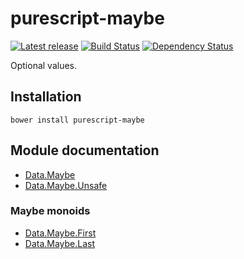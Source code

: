 # purescript-maybe

[![Latest release](http://img.shields.io/bower/v/purescript-maybe.svg)](https://github.com/purescript/purescript-maybe/releases)
[![Build Status](https://travis-ci.org/purescript/purescript-maybe.svg?branch=master)](https://travis-ci.org/purescript/purescript-maybe)
[![Dependency Status](https://www.versioneye.com/user/projects/55848c22363861001d000326/badge.svg?style=flat)](https://www.versioneye.com/user/projects/55848c22363861001d000326)

Optional values.

## Installation

```
bower install purescript-maybe
```

## Module documentation

- [Data.Maybe](docs/Data/Maybe.md)
- [Data.Maybe.Unsafe](docs/Data/Maybe/Unsafe.md)

### Maybe monoids

- [Data.Maybe.First](docs/Data/Maybe/First.md)
- [Data.Maybe.Last](docs/Data/Maybe/Last.md)

